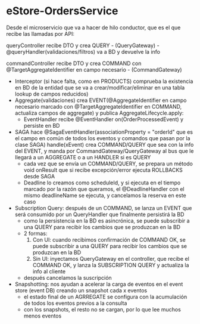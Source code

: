 # eStore-OrdersService

Desde el microservicio que va a hacer de hilo conductor, que es el que recibe las llamadas por API:

queryController recibe DTO y crea QUERY - (QueryGateway) - @queryHandler(validaciones/filtros) va a BD y devuelve la info

commandController recibe DTO y crea COMMAND con @TargetAggregateIdentifier en campo necesario - (CommandGateway) 
  - Interceptor (si hace falta, como en PRODUCTS) comprueba la existencia en BD de la entidad que se va a crear/modificar/eliminar en una tabla lookup de campos reducidos)
  - Aggregate(validaciones) crea EVENT(@AggregateIdentifier en campo necesario marcado con @TargetAggregateIdentifier en COMMAND, actualiza campos de aggregate) y publica AggregateLifecycle.apply:
    - EventHandler recibe @EventHandler on(OrderProcessedEvent) y persiste en BD
  - SAGA hace @SagaEventHandler(associationProperty = "orderId" que es el campo en común de todos los eventos y comandos que pasan por la clase SAGA) handle(xEvent) crea COMMAND/QUERY que sea con la info del EVENT, y manda por CommandGateway/QueryGateway al bus que le llegará a un AGGREGATE o a un HANDLER si es QUERY
    - cada vez que se envía un COMMAND/QUERY, se prepara un método void onResult que si recibe excepción/error ejecuta ROLLBACKS desde SAGA
    - Deadline lo creamos como scheduleId, y si ejecuta en el tiempo marcado por la razón que queramos, el @DeadlineHandler con el mismo deadlineName se ejecuta, y cancelamos la reserva en este caso
  - Subscription Query: después de un COMMAND, se lanza un EVENT que será consumido por un QueryHandler que finalmente persistirá la BD
    - como la persistencia en la BD es asincrónica, se puede subscribir a una QUERY para recibir los cambios que se produzcan en la BD
    - 2 formas:
      1) Con UI: cuando recibimos confirmación de COMMAND OK, se puede subscribir a una QUERY para recibir los cambios que se produzcan en la BD
      2) Sin UI: inyectamos QueryGateway en el controller, que recibe el COMMAND OK, y lanza la SUBSCRIPTION QUERY y actualiza la info al cliente
    - después cancelamos la suscripción
  - Snapshotting: nos ayudan a acelerar la carga de eventos en el event store (event DB) creando un snapshot cada x eventos
    - el estado final de un AGRREGATE se configura con la acumulación de todos los eventos previos a la consulta
    - con los snapshots, el resto no se cargan, por lo que lee muchos menos eventos